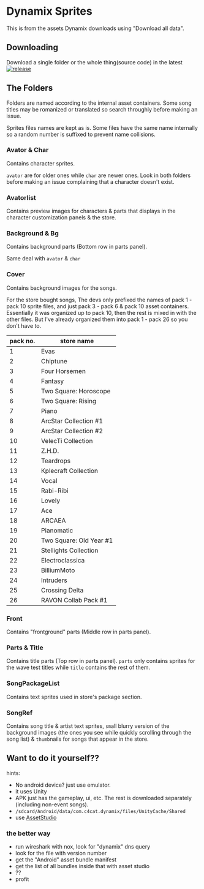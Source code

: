 # Dynamix Sprites

This is from the assets Dynamix downloads using "Download all data".

## Downloading

Download a single folder or the whole thing(source code) in the latest [![release](https://img.shields.io/github/v/release/NutchapolSal/dynamixSprites)](https://github.com/NutchapolSal/dynamixSprites/releases)

## The Folders

Folders are named according to the internal asset containers. Some song titles may be romanized or translated so search throughly before making an issue.

Sprites files names are kept as is. Some files have the same name internally so a random number is suffixed to prevent name collisions.

### Avator & Char

Contains character sprites.

`avator` are for older ones while `char` are newer ones. Look in both folders before making an issue complaining that a character doesn't exist.

### Avatorlist

Contains preview images for characters & parts that displays in the character customization panels & the store.

### Background & Bg

Contains background parts (Bottom row in parts panel).

Same deal with `avator` & `char`

### Cover

Contains background images for the songs.

For the store bought songs, The devs only prefixed the names of pack 1 - pack 10 sprite files, and just pack 3 - pack 6 & pack 10 asset containers. Essentially it was organized up to pack 10, then the rest is mixed in with the other files. But I've already organized them into pack 1 - pack 26 so you don't have to.

|pack no.|store name|
|---|---|
|1|Evas|
|2|Chiptune|
|3|Four Horsemen|
|4|Fantasy|
|5|Two Square: Horoscope|
|6|Two Square: Rising|
|7|Piano|
|8|ArcStar Collection #1|
|9|ArcStar Collection #2|
|10|VelecTi Collection|
|11|Z.H.D.|
|12|Teardrops|
|13|Kplecraft Collection|
|14|Vocal|
|15|Rabi-Ribi|
|16|Lovely|
|17|Ace|
|18|ARCAEA|
|19|Pianomatic|
|20|Two Square: Old Year #1|
|21|Stellights Collection|
|22|Electroclassica|
|23|BilliumMoto|
|24|Intruders|
|25|Crossing Delta|
|26|RAVON Collab Pack #1|

### Front

Contains "frontground" parts (Middle row in parts panel).

### Parts & Title

Contains title parts (Top row in parts panel). `parts` only contains sprites for the wave test titles while `title` contains the rest of them.

### SongPackageList

Contains text sprites used in store's package section.

### SongRef

Contains song title & artist text sprites, `sm`all blurry version of the background images (the ones you see while quickly scrolling through the song list) & `thumb`nails for songs that appear in the store.

## Want to do it yourself??

hints:

- No android device? just use emulator.
- it uses Unity
- APK just has the gameplay, ui, etc. The rest is downloaded separately (including non-event songs).
- `/sdcard/Android/data/com.c4cat.dynamix/files/UnityCache/Shared`
- use [AssetStudio](https://github.com/Perfare/AssetStudio)

### the better way

- run wireshark with nox, look for "dynamix" dns query
- look for the file with version number
- get the "Android" asset bundle manifest
- get the list of all bundles inside that with asset studio
- ??
- profit